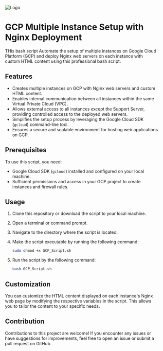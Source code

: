 ![Logo](https://upload.wikimedia.org/wikipedia/commons/thumb/5/51/Google_Cloud_logo.svg/2560px-Google_Cloud_logo.svg.png)
# GCP Multiple Instance Setup with Nginx Deployment

THis bash script Automate the setup of multiple instances on Google Cloud Platform (GCP) and deploy Nginx web servers on each instance with custom HTML content using this professional bash script.

## Features

- Creates multiple instances on GCP with Nginx web servers and custom HTML content.
- Enables internal communication between all instances within the same Virtual Private Cloud (VPC).
- Allows external access to all instances except the Support Server, providing controlled access to the deployed web servers.
- Simplifies the setup process by leveraging the Google Cloud SDK (`gcloud`) command-line tool.
- Ensures a secure and scalable environment for hosting web applications on GCP.

## Prerequisites

To use this script, you need:

- Google Cloud SDK (`gcloud`) installed and configured on your local machine.
- Sufficient permissions and access in your GCP project to create instances and firewall rules.

## Usage

1. Clone this repository or download the script to your local machine.
2. Open a terminal or command prompt.
3. Navigate to the directory where the script is located.
4. Make the script executable by running the following command:

   ```bash
   sudo chmod +x GCP_Script.sh

5. Run the script by the following command:
   ```bash
   bash GCP_Script.sh
## Customization
You can customize the HTML content displayed on each instance's Nginx web page by modifying the respective variables in the script. This allows you to tailor the content to your specific needs.

## Contribution
Contributions to this project are welcome! If you encounter any issues or have suggestions for improvements, feel free to open an issue or submit a pull request on GitHub.

